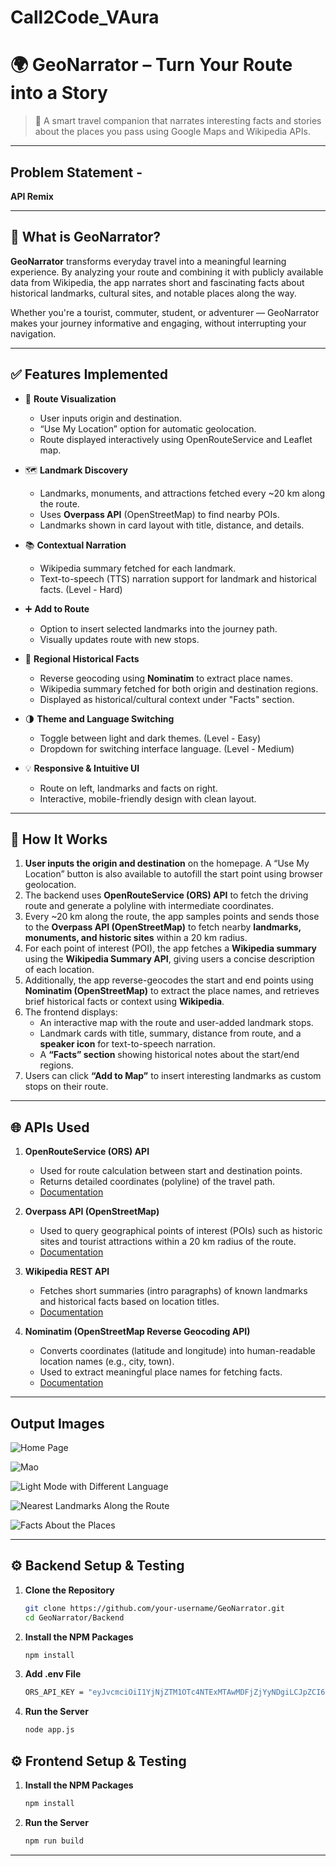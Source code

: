 # Call2Code_VAura

# 🌍 GeoNarrator – Turn Your Route into a Story

> 🚗 A smart travel companion that narrates interesting facts and stories about the places you pass using Google Maps and Wikipedia APIs.

---

## Problem Statement - 

**API Remix**

---

## 🧠 What is GeoNarrator?

**GeoNarrator** transforms everyday travel into a meaningful learning experience. By analyzing your route and combining it with publicly available data from Wikipedia, the app narrates short and fascinating facts about historical landmarks, cultural sites, and notable places along the way.

Whether you're a tourist, commuter, student, or adventurer — GeoNarrator makes your journey informative and engaging, without interrupting your navigation.

---

## ✅ Features Implemented

- 📍 **Route Visualization**
  - User inputs origin and destination.
  - “Use My Location” option for automatic geolocation.
  - Route displayed interactively using OpenRouteService and Leaflet map.

- 🗺️ **Landmark Discovery**
  - Landmarks, monuments, and attractions fetched every ~20 km along the route.
  - Uses **Overpass API** (OpenStreetMap) to find nearby POIs.
  - Landmarks shown in card layout with title, distance, and details.

- 📚 **Contextual Narration**
  - Wikipedia summary fetched for each landmark.
  - Text-to-speech (TTS) narration support for landmark and historical facts. (Level - Hard)

- ➕ **Add to Route**
  - Option to insert selected landmarks into the journey path.
  - Visually updates route with new stops.

- 🧠 **Regional Historical Facts**
  - Reverse geocoding using **Nominatim** to extract place names.
  - Wikipedia summary fetched for both origin and destination regions.
  - Displayed as historical/cultural context under "Facts" section.

- 🌗 **Theme and Language Switching**
  - Toggle between light and dark themes. (Level - Easy)
  - Dropdown for switching interface language. (Level - Medium)

- 💡 **Responsive & Intuitive UI**
  - Route on left, landmarks and facts on right.
  - Interactive, mobile-friendly design with clean layout.
 
---

## 🔧 How It Works

1. **User inputs the origin and destination** on the homepage. A “Use My Location” button is also available to autofill the start point using browser geolocation.
2. The backend uses **OpenRouteService (ORS) API** to fetch the driving route and generate a polyline with intermediate coordinates.
3. Every ~20 km along the route, the app samples points and sends those to the **Overpass API (OpenStreetMap)** to fetch nearby **landmarks, monuments, and historic sites** within a 20 km radius.
4. For each point of interest (POI), the app fetches a **Wikipedia summary** using the **Wikipedia Summary API**, giving users a concise description of each location.
5. Additionally, the app reverse-geocodes the start and end points using **Nominatim (OpenStreetMap)** to extract the place names, and retrieves brief historical facts or context using **Wikipedia**.
6. The frontend displays:
   - An interactive map with the route and user-added landmark stops.
   - Landmark cards with title, summary, distance from route, and a **speaker icon** for text-to-speech narration.
   - A **“Facts” section** showing historical notes about the start/end regions.
7. Users can click **“Add to Map”** to insert interesting landmarks as custom stops on their route.

---

## 🌐 APIs Used

1. **OpenRouteService (ORS) API**
   - Used for route calculation between start and destination points.
   - Returns detailed coordinates (polyline) of the travel path.
   - [Documentation](https://openrouteservice.org/dev/#/)

2. **Overpass API (OpenStreetMap)**
   - Used to query geographical points of interest (POIs) such as historic sites and tourist attractions within a 20 km radius of the route.
   - [Documentation](https://wiki.openstreetmap.org/wiki/Overpass_API)

3. **Wikipedia REST API**
   - Fetches short summaries (intro paragraphs) of known landmarks and historical facts based on location titles.
   - [Documentation](https://en.wikipedia.org/api/rest_v1/)

4. **Nominatim (OpenStreetMap Reverse Geocoding API)**
   - Converts coordinates (latitude and longitude) into human-readable location names (e.g., city, town).
   - Used to extract meaningful place names for fetching facts.
   - [Documentation](https://nominatim.org/release-docs/latest/api/Reverse/)

---

## Output Images

![Home Page](./assets/HomePage)

![Mao](./assets/Map)

![Light Mode with Different Language](./assets/Map1)

![Nearest Landmarks Along the Route](./assets/Landmarks)

![Facts About the Places](./assets/Facts)

---

## ⚙️ Backend Setup & Testing

1. **Clone the Repository**
   ```bash
   git clone https://github.com/your-username/GeoNarrator.git
   cd GeoNarrator/Backend
2. **Install the NPM Packages**
   ```bash
   npm install
3. **Add .env File**
   ```bash
   ORS_API_KEY = "eyJvcmciOiI1YjNjZTM1OTc4NTExMTAwMDFjZjYyNDgiLCJpZCI6ImNmNzA3M2VkODVlNjQzYWE5ZWUwZTEyOTU1OTk5YjUyIiwiaCI6Im11cm11cjY0In0="
4. **Run the Server**
   ```bash
   node app.js

## ⚙️ Frontend Setup & Testing
1. **Install the NPM Packages**
   ```bash
   npm install
2. **Run the Server**
   ```bash
   npm run build
---
